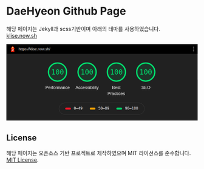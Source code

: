 # DaeHyeon Github Page

해당 페이지는 Jekyll과 scss기반이며 아래의 테마를 사용하였습니다.  
<a href="https://klise.now.sh" target="_blank" rel="noopener">klise.now.sh</a>

![Lighthouse Result](./lighthouse.png)

## License

해당 페이지는 오픈소스 기반 프로젝트로 제작하였으며 MIT 라이선스를 준수합니다.  
[MIT License](LICENSE).
